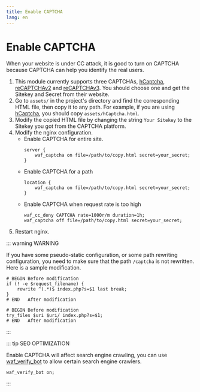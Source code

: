 ```yaml
---
title: Enable CAPTCHA
lang: en
---
```


# Enable CAPTCHA <Badge text="Latest Current version only" type="tip"/>

When your website is under CC attack, it is good to turn on CAPTCHA because CAPTCHA can help you identify the real users.

1. This module currently supports three CAPTCHAs, [hCaptcha](https://www.hcaptcha.com/), [reCAPTCHAv2](https://developers.google.com/recaptcha) and [reCAPTCHAv3](https://developers.google.com/recaptcha). You should choose one and get the Sitekey and Secret from their website.
2. Go to `assets/` in the project's directory and find the corresponding HTML file, then copy it to any path. For example, if you are using [hCaptcha](https://www.hcaptcha.com/), you should copy `assets/hCaptcha.html`.
3. Modify the copied HTML file by changing the string `Your Sitekey` to the Sitekey you got from the CAPTCHA platform.
4. Modify the nginx configuration.
    * Enable CAPTCHA for entire site.
        ```nginx
        server {
            waf_captcha on file=/path/to/copy.html secret=your_secret;
        }
        ```
    * Enable CAPTCHA for a path
        ```nginx
        location {
            waf_captcha on file=/path/to/copy.html secret=your_secret;
        }
        ```
    * Enable CAPTCHA when request rate is too high
        ```nginx
        waf_cc_deny CAPTCHA rate=1000r/m duration=1h;
        waf_captcha off file=/path/to/copy.html secret=your_secret;
        ```
5. Restart nginx.

::: warning WARNING

If you have some pseudo-static configuration, or some path rewriting configuration, you need to make sure that the path `/captcha` is not rewritten.
Here is a sample modification.

```nginx
# BEGIN Before modification
if (! -e $request_filename) {
    rewrite ^(.*)$ index.php?s=$1 last break;
}
# END   After modification

# BEGIN Before modification
try_files $uri $uri/ index.php?s=$1;
# END   After modification
```

:::


::: tip SEO OPTIMIZATION

Enable CAPTCHA will affect search engine crawling, 
you can use [waf_verify_bot](/advance/directive.md#waf-verify-bot) to allow certain search engine crawlers.

```nginx
waf_verify_bot on;
```

:::